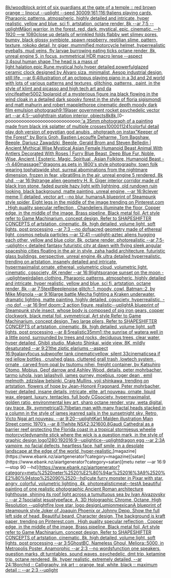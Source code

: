 [8k](https://www.ebank.nz/aiartgenerator?category=8k)[/woodblock print of six guardians at the gate of a temple :: red brown orange :: linocut --uplight --seed 3000](https://www.ebank.nz/aiartgenerator?category=/woodblock%2520print%2520of%2520six%2520guardians%2520at%2520the%2520gate%2520of%2520a%2520temple%2520%3A%3A%2520red%2520brown%2520orange%2520%3A%3A%2520linocut%2520--uplight%2520--seed%25203000)[9:16](https://www.ebank.nz/aiartgenerator?category=9%3A16)[1:1](https://www.ebank.nz/aiartgenerator?category=1%3A1)[16:9](https://www.ebank.nz/aiartgenerator?category=16%3A9)[aliens playing cards, Pharaonic patterns, atmospheric, highly detailed and intricate, hyper realistic, yellow and blue, sci fi, artstation, octane render, 8k --ar 7:5 --uplight](https://www.ebank.nz/aiartgenerator?category=aliens%2520playing%2520cards%2C%2520Pharaonic%2520patterns%2C%2520atmospheric%2C%2520highly%2520detailed%2520and%2520intricate%2C%2520hyper%2520realistic%2C%2520yellow%2520and%2520blue%2C%2520sci%2520fi%2C%2520artstation%2C%2520octane%2520render%2C%25208k%2520--ar%25207%3A5%2520--uplight)[Māori warrior, in the forest, red, dark, mystical, epic, cinematic, —h 1920 —w 1080](https://www.ebank.nz/aiartgenerator?category=M%C4%81ori%2520warrior%2C%2520in%2520the%2520forest%2C%2520red%2C%2520dark%2C%2520mystical%2C%2520epic%2C%2520cinematic%2C%2520%E2%80%94h%25201920%2520%E2%80%94w%25201080)[close up details of wrinkled folds flabby wet slimey pores, bumpy, black glossy symbiote, spawn respberry, reptilian slime, pattern, texture, rokoko detail, hr giger, mummified motorcycle helmet, hyperrealistic eyeballs, mud veins, fly larvae burrowing eating ticks octane render, 8k, unreal engine 5, in focus, symmetrical HDR macro lense --aspect 3:4](https://www.ebank.nz/aiartgenerator?category=close%2520up%2520details%2520of%2520wrinkled%2520folds%2520flabby%2520wet%2520slimey%2520pores%2C%2520bumpy%2C%2520black%2520glossy%2520symbiote%2C%2520spawn%2520respberry%2C%2520reptilian%2520slime%2C%2520pattern%2C%2520texture%2C%2520rokoko%2520detail%2C%2520hr%2520giger%2C%2520mummified%2520motorcycle%2520helmet%2C%2520hyperrealistic%2520eyeballs%2C%2520mud%2520veins%2C%2520fly%2520larvae%2520burrowing%2520eating%2520ticks%2520octane%2520render%2C%25208k%2C%2520unreal%2520engine%25205%2C%2520in%2520focus%2C%2520symmetrical%2520HDR%2520macro%2520lense%2520--aspect%25203%3A4)[soul,human shape,The head is a mass of light,halation,epic,Rune,mystical,holy,hyper detailed,powerful](https://www.ebank.nz/aiartgenerator?category=soul%2Chuman%2520shape%2CThe%2520head%2520is%2520a%2520mass%2520of%2520light%2Chalation%2Cepic%2CRune%2Cmystical%2Choly%2Chyper%2520detailed%2Cpowerful)[glazed ceramic clock designed by Alvaro siza, minimalist, Aesop industrial design, still life, —ar 6:4](https://www.ebank.nz/aiartgenerator?category=glazed%2520ceramic%2520clock%2520designed%2520by%2520Alvaro%2520siza%2C%2520minimalist%2C%2520Aesop%2520industrial%2520design%2C%2520still%2520life%2C%2520%E2%80%94ar%25206%3A4)[illustration of an octopus playing piano in a 3d and 2d world with lots of various patterns and textures, glitching, patterns, ,paint, in the style of klimt and picasso and high tech art and da vinci](https://www.ebank.nz/aiartgenerator?category=illustration%2520of%2520an%2520octopus%2520playing%2520piano%2520in%2520a%25203d%2520and%25202d%2520world%2520with%2520lots%2520of%2520various%2520patterns%2520and%2520textures%2C%2520glitching%2C%2520patterns%2C%2520%2Cpaint%2C%2520in%2520the%2520style%2520of%2520klimt%2520and%2520picasso%2520and%2520high%2520tech%2520art%2520and%2520da%2520vinci)[feather](https://www.ebank.nz/aiartgenerator?category=feather)[500](https://www.ebank.nz/aiartgenerator?category=500)[2:1](https://www.ebank.nz/aiartgenerator?category=2%3A1)[polaroid of a mysterious figure ina black flowing in the wind cloak in a detailed dark spooky forest in the style of floria sigismondi and matt mahurin and robert mapplethorpe cinematic depth moody dark film emulsion photograph](https://www.ebank.nz/aiartgenerator?category=polaroid%2520of%2520a%2520mysterious%2520figure%2520ina%2520black%2520flowing%2520in%2520the%2520wind%2520cloak%2520in%2520a%2520detailed%2520dark%2520spooky%2520forest%2520in%2520the%2520style%2520of%2520floria%2520sigismondi%2520and%2520matt%2520mahurin%2520and%2520robert%2520mapplethorpe%2520cinematic%2520depth%2520moody%2520dark%2520film%2520emulsion%2520photograph)[9:19](https://www.ebank.nz/aiartgenerator?category=9%3A19)[laser government rocket psychedelic vector art --ar 4:5](https://www.ebank.nz/aiartgenerator?category=laser%2520government%2520rocket%2520psychedelic%2520vector%2520art%2520--ar%25204%3A5)[--uplight](https://www.ebank.nz/aiartgenerator?category=--uplight)[train station interior, objects](https://www.ebank.nz/aiartgenerator?category=train%2520station%2520interior%2C%2520objects)[8k](https://www.ebank.nz/aiartgenerator?category=8k)[8k,](https://www.ebank.nz/aiartgenerator?category=8k%2C)[0-pooooooooooooooooooooooooooo[;'](https://www.ebank.nz/aiartgenerator?category=0-pooooooooooooooooooooooooooo%5B%3B%27)[a 35mm photograph of a painting made from black ink splatter of multiple crosses](https://www.ebank.nz/aiartgenerator?category=a%252035mm%2520photograph%2520of%2520a%2520painting%2520made%2520from%2520black%2520ink%2520splatter%2520of%2520multiple%2520crosses)[10000](https://www.ebank.nz/aiartgenerator?category=10000)[1](https://www.ebank.nz/aiartgenerator?category=1)[1241](https://www.ebank.nz/aiartgenerator?category=1241)[colorful detail play doh version of egyptian god anubis , photgraph on instax](https://www.ebank.nz/aiartgenerator?category=colorful%2520detail%2520play%2520doh%2520version%2520of%2520egyptian%2520god%2520anubis%2520%2C%2520photgraph%2520on%2520instax)["Keeper of the Forest" by Boris Groh, Bastien Lecouffe Deharme, Tom Bagshaw, Beeple, Dariusz Zawadzki, Beeple, Gerald Brom and Steven Belledin | Ancient Mythical Wise Mystical Asian Female Humanoid Beast Animal With Antlers Decorated With Roses | Furry Blue Beast, Deep Blue Fur, Noble, Wise, Ancient | Esoteric, Magic, Spiritual , Asian Folklore, Humanoid Beast --h 440](https://www.ebank.nz/aiartgenerator?category=%22Keeper%2520of%2520the%2520Forest%22%2520by%2520Boris%2520Groh%2C%2520Bastien%2520Lecouffe%2520Deharme%2C%2520Tom%2520Bagshaw%2C%2520Beeple%2C%2520Dariusz%2520Zawadzki%2C%2520Beeple%2C%2520Gerald%2520Brom%2520and%2520Steven%2520Belledin%2520%7C%2520Ancient%2520Mythical%2520Wise%2520Mystical%2520Asian%2520Female%2520Humanoid%2520Beast%2520Animal%2520With%2520Antlers%2520Decorated%2520With%2520Roses%2520%7C%2520Furry%2520Blue%2520Beast%2C%2520Deep%2520Blue%2520Fur%2C%2520Noble%2C%2520Wise%2C%2520Ancient%2520%7C%2520Esoteric%2C%2520Magic%2C%2520Spiritual%2520%2C%2520Asian%2520Folklore%2C%2520Humanoid%2520Beast%2520--h%2520440)[massage?"](https://www.ebank.nz/aiartgenerator?category=massage%3F%22)[dragons as pets in 1800's style photography, town folk wearing tophats](https://www.ebank.nz/aiartgenerator?category=dragons%2520as%2520pets%2520in%25201800%27s%2520style%2520photography%2C%2520town%2520folk%2520wearing%2520tophats)[wide shot, surreal abominations from the nightmare dimension, frozen in fear, vibrati9ns in the air, unreal engine 5 rendered, 8k uhd, --ar 16:9](https://www.ebank.nz/aiartgenerator?category=wide%2520shot%2C%2520surreal%2520abominations%2520from%2520the%2520nightmare%2520dimension%2C%2520frozen%2520in%2520fear%2C%2520vibrati9ns%2520in%2520the%2520air%2C%2520unreal%2520engine%25205%2520rendered%2C%25208k%2520uhd%2C%2520--ar%252016%3A9)[strange alien geometry H. R. Giger interior corridor made of black Iron stone, faded purple hazy light with lightning, old rundown ruin looking, black background, matte painting, unreal engine, --ar 16:9](https://www.ebank.nz/aiartgenerator?category=strange%2520alien%2520geometry%2520H.%2520R.%2520Giger%2520interior%2520corridor%2520made%2520of%2520black%2520Iron%2520stone%2C%2520faded%2520purple%2520hazy%2520light%2520with%2520lightning%2C%2520old%2520rundown%2520ruin%2520looking%2C%2520black%2520background%2C%2520matte%2520painting%2C%2520unreal%2520engine%2C%2520--ar%252016%3A9)[clever meme || detailed, vector art  --no blur, humans](https://www.ebank.nz/aiartgenerator?category=clever%2520meme%2520%7C%7C%2520detailed%2C%2520vector%2520art%2520%2520--no%2520blur%2C%2520humans)[A blueprint of Steampunk style spider,   Eight legs in the middle of the image,trending on Pinterest.com  , High quality specular reflection ,  Chandeliers illuminate the floor, Copper  edge, in the middle of the image, Brass pipeline,  Black metal foil,  Art style refer to Game Machinarium.  concept design, Refer to SHAPESHIFTER CONCEPTS  of artstation, cinematic,  8k, high detailed,  volume light,  soft lights,  post processing    --ar 7:3   --no dof](https://www.ebank.nz/aiartgenerator?category=A%2520blueprint%2520of%2520Steampunk%2520style%2520spider%2C%2520%2520%2520Eight%2520legs%2520in%2520the%2520middle%2520of%2520the%2520image%2Ctrending%2520on%2520Pinterest.com%2520%2520%2C%2520High%2520quality%2520specular%2520reflection%2520%2C%2520%2520Chandeliers%2520illuminate%2520the%2520floor%2C%2520Copper%2520%2520edge%2C%2520in%2520the%2520middle%2520of%2520the%2520image%2C%2520Brass%2520pipeline%2C%2520%2520Black%2520metal%2520foil%2C%2520%2520Art%2520style%2520refer%2520to%2520Game%2520Machinarium.%2520%2520concept%2520design%2C%2520Refer%2520to%2520SHAPESHIFTER%2520CONCEPTS%2520%2520of%2520artstation%2C%2520cinematic%2C%2520%25208k%2C%2520high%2520detailed%2C%2520%2520volume%2520light%2C%2520%2520soft%2520lights%2C%2520%2520post%2520processing%2520%2520%2520%2520--ar%25207%3A3%2520%2520%2520--no%2520dof)[sacred geometry made of ethereal light, cosmos nebula particles —ar 12:41 —uplight](https://www.ebank.nz/aiartgenerator?category=sacred%2520geometry%2520made%2520of%2520ethereal%2520light%2C%2520cosmos%2520nebula%2520particles%2520%E2%80%94ar%252012%3A41%2520%E2%80%94uplight)[-](https://www.ebank.nz/aiartgenerator?category=-)[aztec aliens hugging each other, yellow and blue color, 8k, octane render, photorealistic --ar 7:5](https://www.ebank.nz/aiartgenerator?category=aztec%2520aliens%2520hugging%2520each%2520other%2C%2520yellow%2520and%2520blue%2520color%2C%25208k%2C%2520octane%2520render%2C%2520photorealistic%2520--ar%25207%3A5)[--uplight](https://www.ebank.nz/aiartgenerator?category=--uplight)[<< detailed fantasy futuristic city at dawn with flying sleek angular spaceship cities floating in the air in style, zaha hadid architecture, futuristic glass buildings, perspective, unreal engine,4k,ultra detailed hyperrealistic, trending on artstation, insanely detailed and intricate, hypermaximalist,ornate, ethereal, volumetric cloud, volumetric light, cinematic, cgsociety, 4K render --ar 16:9](https://www.ebank.nz/aiartgenerator?category=%3C%3C%2520detailed%2520fantasy%2520futuristic%2520city%2520at%2520dawn%2520with%2520flying%2520sleek%2520angular%2520spaceship%2520cities%2520floating%2520in%2520the%2520air%2520in%2520style%2C%2520zaha%2520hadid%2520architecture%2C%2520futuristic%2520glass%2520buildings%2C%2520perspective%2C%2520unreal%2520engine%2C4k%2Cultra%2520detailed%2520hyperrealistic%2C%2520trending%2520on%2520artstation%2C%2520insanely%2520detailed%2520and%2520intricate%2C%2520hypermaximalist%2Cornate%2C%2520ethereal%2C%2520volumetric%2520cloud%2C%2520volumetric%2520light%2C%2520cinematic%2C%2520cgsociety%2C%25204K%2520render%2520--ar%252016%3A9)[lights](https://www.ebank.nz/aiartgenerator?category=lights)[orange sunset on the moon --uplight](https://www.ebank.nz/aiartgenerator?category=orange%2520sunset%2520on%2520the%2520moon%2520--uplight)[weird](https://www.ebank.nz/aiartgenerator?category=weird)[alien clothing, Pharaonic patterns, atmospheric, highly detailed and intricate, hyper realistic, yellow and blue, sci fi, artstation, octane render, 8k --ar 7:5](https://www.ebank.nz/aiartgenerator?category=alien%2520clothing%2C%2520Pharaonic%2520patterns%2C%2520atmospheric%2C%2520highly%2520detailed%2520and%2520intricate%2C%2520hyper%2520realistic%2C%2520yellow%2520and%2520blue%2C%2520sci%2520fi%2C%2520artstation%2C%2520octane%2520render%2C%25208k%2520--ar%25207%3A5)[text](https://www.ebank.nz/aiartgenerator?category=text)[Beeple](https://www.ebank.nz/aiartgenerator?category=Beeple)[noise glitch::1, moody, cowl, Batman::2, by Mike Mignola --ar 9:16](https://www.ebank.nz/aiartgenerator?category=noise%2520glitch%3A%3A1%2C%2520moody%2C%2520cowl%2C%2520Batman%3A%3A2%2C%2520by%2520Mike%2520Mignola%2520--ar%25209%3A16)[large battle Mecha fighting a Kraken underwater, dramatic lighting, matte painting, highly detailed, cgsociety, hyperrealistic, --no dof, --ar 16:9](https://www.ebank.nz/aiartgenerator?category=large%2520battle%2520Mecha%2520fighting%2520a%2520Kraken%2520underwater%2C%2520dramatic%2520lighting%2C%2520matte%2520painting%2C%2520highly%2520detailed%2C%2520cgsociety%2C%2520hyperrealistic%2C%2520--no%2520dof%2C%2520--ar%252016%3A9)[mf doom::2 action figure, realistic](https://www.ebank.nz/aiartgenerator?category=mf%2520doom%3A%3A2%2520action%2520figure%2C%2520realistic)[--uplight](https://www.ebank.nz/aiartgenerator?category=--uplight)[A blueprint of Steampunk style insect,   whose body is composed of pig iron gears, copper clockwork, black metal foil, symmetrical, Art style Refer to Game Machinarium.  concept design, Two large pliers, Refer to SHAPESHIFTER CONCEPTS  of artstation, cinematic,  8k, high detailed,  volume light,  soft lights,  post processing    --ar 8:5](https://www.ebank.nz/aiartgenerator?category=A%2520blueprint%2520of%2520Steampunk%2520style%2520insect%2C%2520%2520%2520whose%2520body%2520is%2520composed%2520of%2520pig%2520iron%2520gears%2C%2520copper%2520clockwork%2C%2520black%2520metal%2520foil%2C%2520symmetrical%2C%2520Art%2520style%2520Refer%2520to%2520Game%2520Machinarium.%2520%2520concept%2520design%2C%2520Two%2520large%2520pliers%2C%2520Refer%2520to%2520SHAPESHIFTER%2520CONCEPTS%2520%2520of%2520artstation%2C%2520cinematic%2C%2520%25208k%2C%2520high%2520detailed%2C%2520%2520volume%2520light%2C%2520%2520soft%2520lights%2C%2520%2520post%2520processing%2520%2520%2520%2520--ar%25208%3A5)[realistic](https://www.ebank.nz/aiartgenerator?category=realistic)[35mm](https://www.ebank.nz/aiartgenerator?category=35mm)[1](https://www.ebank.nz/aiartgenerator?category=1)[::](https://www.ebank.nz/aiartgenerator?category=%3A%3A)[the sunrise of water](https://www.ebank.nz/aiartgenerator?category=the%2520sunrise%2520of%2520water)[a well in a little pond, surrounded by trees and rocks, deciduous trees, clear water, hyper detailed, Ghibli studio, Makoto Shinkai, wide view, 8K, mildly desaturated --ar 9:21](https://www.ebank.nz/aiartgenerator?category=a%2520well%2520in%2520a%2520little%2520pond%2C%2520surrounded%2520by%2520trees%2520and%2520rocks%2C%2520deciduous%2520trees%2C%2520clear%2520water%2C%2520hyper%2520detailed%2C%2520Ghibli%2520studio%2C%2520Makoto%2520Shinkai%2C%2520wide%2520view%2C%25208K%2C%2520mildly%2520desaturated%2520--ar%25209%3A21)[the ziptic elariums --aspect 16:9](https://www.ebank.nz/aiartgenerator?category=the%2520ziptic%2520elariums%2520--aspect%252016%3A9)[galaxy](https://www.ebank.nz/aiartgenerator?category=galaxy)[focus,](https://www.ebank.nz/aiartgenerator?category=focus%2C)[subwoofer tank cinematic](https://www.ebank.nz/aiartgenerator?category=subwoofer%2520tank%2520cinematic)[yellow, silent,](https://www.ebank.nz/aiartgenerator?category=yellow%2C%2520silent%2C)[33](https://www.ebank.nz/aiartgenerator?category=33)[cinematic](https://www.ebank.nz/aiartgenerator?category=cinematic)[sea if red jellow bottles , crushed glass, cluttered grall trash ,lowtech system , ornate , carved from opal by tsutomu nihei, freight container, by Katsuhiro Otomo, Mobius, Geof darrow and Ashley Wood, details, peter mohrbacher, tarmo juhola, ivan laliashvili, james gurney, moebius, roger dean , emil melmoth, zdzislaw belsinki, Craig Mullins, yoji shinkawa, trending on artstation, flowers of hope by Jean-Honoré Fragonard, Peter mohrbacher, hyper detailed, insane details, intricate, elite, art nouveau, ornate, liquid wax, elegant, luxury, tentacles, full body CGsociety, hypermaximalist, golden ratio, environmental key art, sharp octane render, vray ,weta digital, ray trace, 8k, symmetrical](https://www.ebank.nz/aiartgenerator?category=sea%2520if%2520red%2520jellow%2520bottles%2520%2C%2520crushed%2520glass%2C%2520cluttered%2520grall%2520trash%2520%2Clowtech%2520system%2520%2C%2520ornate%2520%2C%2520carved%2520from%2520opal%2520by%2520tsutomu%2520nihei%2C%2520freight%2520container%2C%2520by%2520Katsuhiro%2520Otomo%2C%2520Mobius%2C%2520Geof%2520darrow%2520and%2520Ashley%2520Wood%2C%2520details%2C%2520peter%2520mohrbacher%2C%2520tarmo%2520juhola%2C%2520ivan%2520laliashvili%2C%2520james%2520gurney%2C%2520moebius%2C%2520roger%2520dean%2520%2C%2520emil%2520melmoth%2C%2520zdzislaw%2520belsinki%2C%2520Craig%2520Mullins%2C%2520yoji%2520shinkawa%2C%2520trending%2520on%2520artstation%2C%2520flowers%2520of%2520hope%2520by%2520Jean-Honor%C3%A9%2520Fragonard%2C%2520Peter%2520mohrbacher%2C%2520hyper%2520detailed%2C%2520insane%2520details%2C%2520intricate%2C%2520elite%2C%2520art%2520nouveau%2C%2520ornate%2C%2520liquid%2520wax%2C%2520elegant%2C%2520luxury%2C%2520tentacles%2C%2520full%2520body%2520CGsociety%2C%2520hypermaximalist%2C%2520golden%2520ratio%2C%2520environmental%2520key%2520art%2C%2520sharp%2520octane%2520render%2C%2520vray%2520%2Cweta%2520digital%2C%2520ray%2520trace%2C%25208k%2C%2520symmetrical)[3:7](https://www.ebank.nz/aiartgenerator?category=3%3A7)[tibetan man with many fractal heads stacked in a column in the style of james jean](https://www.ebank.nz/aiartgenerator?category=tibetan%2520man%2520with%2520many%2520fractal%2520heads%2520stacked%2520in%2520a%2520column%2520in%2520the%2520style%2520of%2520james%2520jean)[red sails in the sunset](https://www.ebank.nz/aiartgenerator?category=red%2520sails%2520in%2520the%2520sunset)[night sky, Retro, Victo Ngai art nouveau,  --ar 9:20](https://www.ebank.nz/aiartgenerator?category=night%2520sky%2C%2520Retro%2C%2520Victo%2520Ngai%2520art%2520nouveau%2C%2520%2520--ar%25209%3A20)[--uplight](https://www.ebank.nz/aiartgenerator?category=--uplight)[Karl Malden illustration Main Street comic 1970’s --ar 8:11](https://www.ebank.nz/aiartgenerator?category=Karl%2520Malden%2520illustration%2520Main%2520Street%2520comic%25201970%E2%80%99s%2520--ar%25208%3A11)[white NSX](https://www.ebank.nz/aiartgenerator?category=white%2520NSX)[2:3](https://www.ebank.nz/aiartgenerator?category=2%3A3)[2160](https://www.ebank.nz/aiartgenerator?category=2160)[0.8](https://www.ebank.nz/aiartgenerator?category=0.8)[Gaudi Cathedral as a barrier reef protecting the Florida coast in a tropical storm](https://www.ebank.nz/aiartgenerator?category=Gaudi%2520Cathedral%2520as%2520a%2520barrier%2520reef%2520protecting%2520the%2520Florida%2520coast%2520in%2520a%2520tropical%2520storm)[jesus wheelie motorcycle](https://www.ebank.nz/aiartgenerator?category=jesus%2520wheelie%2520motorcycle)[dynamite stick where the wick is a question mark, in the style of graphic design logo](https://www.ebank.nz/aiartgenerator?category=dynamite%2520stick%2520where%2520the%2520wick%2520is%2520a%2520question%2520mark%2C%2520in%2520the%2520style%2520of%2520graphic%2520design%2520logo)[1280:1920](https://www.ebank.nz/aiartgenerator?category=1280%3A1920)[16:9](https://www.ebank.nz/aiartgenerator?category=16%3A9)[--uplight](https://www.ebank.nz/aiartgenerator?category=--uplight)[ice](https://www.ebank.nz/aiartgenerator?category=ice)[--uplight](https://www.ebank.nz/aiartgenerator?category=--uplight)[dragon egg --ar 2:3](https://www.ebank.nz/aiartgenerator?category=dragon%2520egg%2520--ar%25202%3A3)[A vampire, no facial defects, heartless face, half smile, in a desolate landscape at the edge of the world, hyper-realistic.](https://www.ebank.nz/aiartgenerator?category=A%2520vampire%2C%2520no%2520facial%2520defects%2C%2520heartless%2520face%2C%2520half%2520smile%2C%2520in%2520a%2520desolate%2520landscape%2520at%2520the%2520edge%2520of%2520the%2520world%2C%2520hyper-realistic.)[magazine](https://www.ebank.nz/aiartgenerator?category=magazine)[satan](https://www.ebank.nz/aiartgenerator?category=satan)[metu neter —ar 16:9 —stop 90 --hd](https://www.ebank.nz/aiartgenerator?category=metu%2520neter%2520%E2%80%94ar%252016%3A9%2520%E2%80%94stop%252090%2520--hd)[cute furry monster in Pixar with star, angry, colorful, volumetric lighting, 4k, photorealistic](https://www.ebank.nz/aiartgenerator?category=cute%2520furry%2520monster%2520in%2520Pixar%2520with%2520star%2C%2520angry%2C%2520colorful%2C%2520volumetric%2520lighting%2C%25204k%2C%2520photorealistic)[meat](https://www.ebank.nz/aiartgenerator?category=meat)[--test](https://www.ebank.nz/aiartgenerator?category=--test)[A beautiful painting of one realistic photographic Ancient Roman architecture lighthouse, shining its roof light across a tumultuous sea by Ivan Aivazovsky :: --ar 2:1](https://www.ebank.nz/aiartgenerator?category=A%2520beautiful%2520painting%2520of%2520one%2520realistic%2520photographic%2520Ancient%2520Roman%2520architecture%2520lighthouse%2C%2520shining%2520its%2520roof%2520light%2520across%2520a%2520tumultuous%2520sea%2520by%2520Ivan%2520Aivazovsky%2520%3A%3A%2520--ar%25202%3A1)[socialist jesus](https://www.ebank.nz/aiartgenerator?category=socialist%2520jesus)[typeface, A, 3D Holographic Chrome, Octane, High Resolution --uplight](https://www.ebank.nz/aiartgenerator?category=typeface%2C%2520A%2C%25203D%2520Holographic%2520Chrome%2C%2520Octane%2C%2520High%2520Resolution%2520--uplight)[fire love star, logo design](https://www.ebank.nz/aiartgenerator?category=fire%2520love%2520star%2C%2520logo%2520design)[Lumion](https://www.ebank.nz/aiartgenerator?category=Lumion)[mexican](https://www.ebank.nz/aiartgenerator?category=mexican)[A blueprint of steampunk style Joker of Joaquin Phoenix or Johnny Depp,  Show the full left side of head,  Beautiful beard, Character design, The background is kraft paper,  trending on Pinterest.com  , High quality specular reflection ,  Copper  edge, in the middle of the image, Brass pipeline,  Black metal foil,  Art style refer to Game Machinarium.  concept design, Refer to SHAPESHIFTER CONCEPTS  of artstation, cinematic,  8k, high detailed,  volume light,  soft lights,  post processing    --ar 3:5](https://www.ebank.nz/aiartgenerator?category=A%2520blueprint%2520of%2520steampunk%2520style%2520Joker%2520of%2520Joaquin%2520Phoenix%2520or%2520Johnny%2520Depp%2C%2520%2520Show%2520the%2520full%2520left%2520side%2520of%2520head%2C%2520%2520Beautiful%2520beard%2C%2520Character%2520design%2C%2520The%2520background%2520is%2520kraft%2520paper%2C%2520%2520trending%2520on%2520Pinterest.com%2520%2520%2C%2520High%2520quality%2520specular%2520reflection%2520%2C%2520%2520Copper%2520%2520edge%2C%2520in%2520the%2520middle%2520of%2520the%2520image%2C%2520Brass%2520pipeline%2C%2520%2520Black%2520metal%2520foil%2C%2520%2520Art%2520style%2520refer%2520to%2520Game%2520Machinarium.%2520%2520concept%2520design%2C%2520Refer%2520to%2520SHAPESHIFTER%2520CONCEPTS%2520%2520of%2520artstation%2C%2520cinematic%2C%2520%25208k%2C%2520high%2520detailed%2C%2520%2520volume%2520light%2C%2520%2520soft%2520lights%2C%2520%2520post%2520processing%2520%2520%2520%2520--ar%25203%3A5)[GhostBC, Nameless Ghoul, Meliora::5000, in Metropolis Poster, Anamorphic --ar 2:3 --no words](https://www.ebank.nz/aiartgenerator?category=GhostBC%2C%2520Nameless%2520Ghoul%2C%2520Meliora%3A%3A5000%2C%2520in%2520Metropolis%2520Poster%2C%2520Anamorphic%2520--ar%25202%3A3%2520--no%2520words)[function one speakers, question marks, dt turntables, sound waves, psychedelic,  dmt trip, ketamine trip, octane rendered, 8k, hyper realistic,  extremely detailed, --ar 24:18](https://www.ebank.nz/aiartgenerator?category=function%2520one%2520speakers%2C%2520question%2520marks%2C%2520dt%2520turntables%2C%2520sound%2520waves%2C%2520psychedelic%2C%2520%2520dmt%2520trip%2C%2520ketamine%2520trip%2C%2520octane%2520rendered%2C%25208k%2C%2520hyper%2520realistic%2C%2520%2520extremely%2520detailed%2C%2520--ar%252024%3A18)[orchid :: Calligraphy, ink art :: orange, teal, white, black :: maximum detail :: --ar 2:3 --uplight](https://www.ebank.nz/aiartgenerator?category=orchid%2520%3A%3A%2520Calligraphy%2C%2520ink%2520art%2520%3A%3A%2520orange%2C%2520teal%2C%2520white%2C%2520black%2520%3A%3A%2520maximum%2520detail%2520%3A%3A%2520--ar%25202%3A3%2520--uplight)